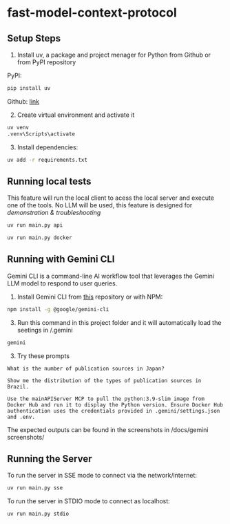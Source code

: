 # fast-model-context-protocol

## Setup Steps

1. Install uv, a package and project menager for Python from Github or from PyPI repository

PyPI:
```bash
pip install uv
```

Github:
[link](https://github.com/astral-sh/uv)

2. Create virtual environment and activate it
```bash
uv venv
.venv\Scripts\activate
```

3. Install dependencies:

```bash
uv add -r requirements.txt
```

## Running local tests

This feature will run the local client to acess the local server and execute one of the tools.
No LLM will be used, this feature is designed for *demonstration & troubleshooting*


```bash
uv run main.py api
```

```bash
uv run main.py docker
```

## Running with Gemini CLI
Gemini CLI is a command-line AI workflow tool that leverages the Gemini LLM model to respond to user queries.

1. Install Gemini CLI from [this](https://github.com/google-gemini/gemini-cli) repository or with NPM:
```bash
npm install -g @google/gemini-cli
```
3. Run this command in this project folder and it will automatically load the seetings in /.gemini
```bash
gemini
```
3. Try these prompts

```gemini
What is the number of publication sources in Japan?
```

```gemini
Show me the distribution of the types of publication sources in Brazil.    
```

```gemini
Use the mainAPIServer MCP to pull the python:3.9-slim image from Docker Hub and run it to display the Python version. Ensure Docker Hub authentication uses the credentials provided in .gemini/settings.json and .env.  
```

The expected outputs can be found in the screenshots in /docs/gemini screenshots/

## Running the Server 

To run the server in SSE mode to connect via the network/internet:
```bash
uv run main.py sse 
```

To run the server in STDIO mode to connect as localhost:
```bash
uv run main.py stdio
```


